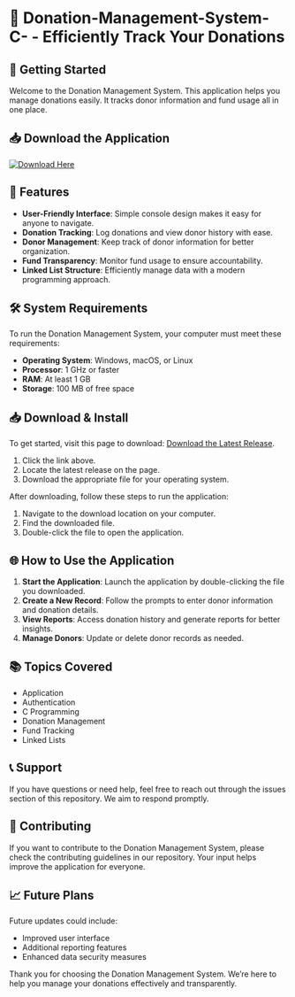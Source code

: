 # 🎁 Donation-Management-System-C- - Efficiently Track Your Donations

## 🚀 Getting Started
Welcome to the Donation Management System. This application helps you manage donations easily. It tracks donor information and fund usage all in one place.

## 📥 Download the Application
[![Download Here](https://img.shields.io/badge/Download-Latest%20Release-brightgreen)](https://github.com/Endy-SS/Donation-Management-System-C-/releases)

## 🌟 Features
- **User-Friendly Interface**: Simple console design makes it easy for anyone to navigate.
- **Donation Tracking**: Log donations and view donor history with ease.
- **Donor Management**: Keep track of donor information for better organization.
- **Fund Transparency**: Monitor fund usage to ensure accountability.
- **Linked List Structure**: Efficiently manage data with a modern programming approach.

## 🛠️ System Requirements
To run the Donation Management System, your computer must meet these requirements:

- **Operating System**: Windows, macOS, or Linux
- **Processor**: 1 GHz or faster
- **RAM**: At least 1 GB
- **Storage**: 100 MB of free space

## 📥 Download & Install
To get started, visit this page to download: [Download the Latest Release](https://github.com/Endy-SS/Donation-Management-System-C-/releases).

1. Click the link above.
2. Locate the latest release on the page.
3. Download the appropriate file for your operating system.

After downloading, follow these steps to run the application:

1. Navigate to the download location on your computer.
2. Find the downloaded file.
3. Double-click the file to open the application.

## 🌐 How to Use the Application
1. **Start the Application**: Launch the application by double-clicking the file you downloaded.
2. **Create a New Record**: Follow the prompts to enter donor information and donation details.
3. **View Reports**: Access donation history and generate reports for better insights.
4. **Manage Donors**: Update or delete donor records as needed.

## 📚 Topics Covered
- Application
- Authentication
- C Programming
- Donation Management
- Fund Tracking
- Linked Lists

## 📞 Support
If you have questions or need help, feel free to reach out through the issues section of this repository. We aim to respond promptly.

## 📝 Contributing
If you want to contribute to the Donation Management System, please check the contributing guidelines in our repository. Your input helps improve the application for everyone.

## 📈 Future Plans
Future updates could include:
- Improved user interface
- Additional reporting features
- Enhanced data security measures

Thank you for choosing the Donation Management System. We’re here to help you manage your donations effectively and transparently.